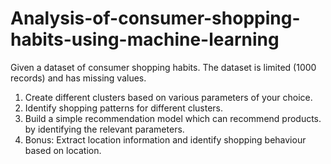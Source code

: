 # Analysis-of-consumer-shopping-habits-using-machine-learning

Given a dataset of consumer shopping habits. The dataset is limited (1000 records) and has missing values.
1. Create different clusters based on various parameters of your choice.
2. Identify shopping patterns for different clusters.
3. Build a simple recommendation model which can recommend products.
    by identifying the relevant parameters.
4. Bonus: Extract location information and identify shopping behaviour based
on location.
